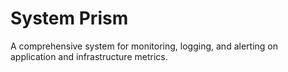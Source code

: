 # System Prism

A comprehensive system for monitoring, logging, and alerting on application and infrastructure metrics.
